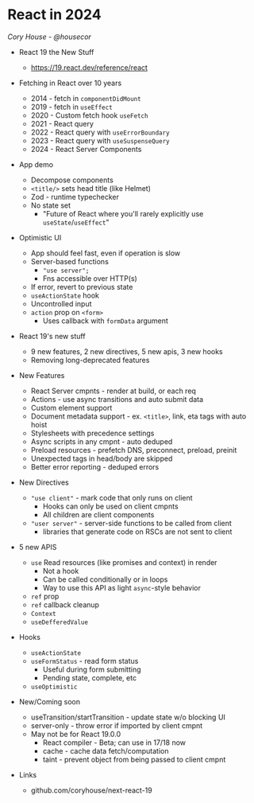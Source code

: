 # React in 2024
*Cory House - @housecor*

* React 19 the New Stuff
  * https://19.react.dev/reference/react
* Fetching in React over 10 years
  * 2014 - fetch in `componentDidMount`
  * 2019 - fetch in `useEffect`
  * 2020 - Custom fetch hook `useFetch`
  * 2021 - React query
  * 2022 - React query with `useErrorBoundary`
  * 2023 - React query with `useSuspenseQuery`
  * 2024 - React Server Components
* App demo
  * Decompose components
  * `<title/>` sets head title (like Helmet)
  * Zod - runtime typechecker
  * No state set
    * "Future of React where you'll rarely explicitly use `useState`/`useEffect`"
* Optimistic UI
  * App should feel fast, even if operation is slow
  * Server-based functions
    * `"use server";`
    * Fns accessible over HTTP(s)
  * If error, revert to previous state
  * `useActionState` hook
  * Uncontrolled input
  * `action` prop on `<form>`
    * Uses callback with `formData` argument
* React 19's new stuff
  * 9 new features, 2 new directives, 5 new apis, 3 new hooks
  * Removing long-deprecated features
* New Features
  * React Server cmpnts - render at build, or each req
  * Actions - use async transitions and auto submit data
  * Custom element support
  * Document metadata support - ex. `<title>`, link, eta tags with auto hoist
  * Stylesheets with precedence settings
  * Async scripts in any cmpnt - auto deduped
  * Preload resources - prefetch DNS, preconnect, preload, preinit
  * Unexpected tags in head/body are skipped 
  * Better error reporting - deduped errors
* New Directives
  * `"use client"` - mark code that only runs on client
    * Hooks can only be used on client cmpnts
    * All children are client components
  * `"user server"` - server-side functions to be called from client
    * libraries that generate code on RSCs are not sent to client
* 5 new APIS
  * `use` Read resources (like promises and context) in render
    * Not a hook
    * Can be called conditionally or in loops
    * Way to use this API as light `async`-style behavior
  * `ref` prop
  * `ref` callback cleanup
  * `Context`
  * `useDefferedValue`
* Hooks
  * `useActionState`
  * `useFormStatus` - read form status
    * Useful during form submitting
    * Pending state, complete, etc
  * `useOptimistic`
* New/Coming soon
  * useTransition/startTransition - update state w/o blocking UI
  * server-only - throw error if imported by client cmpnt
  * May not be for React 19.0.0
    * React compiler - Beta; can use in 17/18 now
    * cache - cache data fetch/computation
    * taint - prevent object from being passed to client cmpnt

* Links
  * github.com/coryhouse/next-react-19